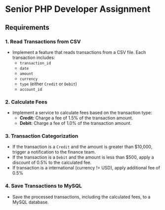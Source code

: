 # Senior PHP Developer Assignment


## Requirements

### 1. Read Transactions from CSV

- Implement a feature that reads transactions from a CSV file. Each transaction includes:
  - `transaction_id`
  - `date`
  - `amount`
  - `currency`
  - `type` (either `Credit` or `Debit`)
  - `account_id`

### 2. Calculate Fees

- Implement a service to calculate fees based on the transaction type:
  - **Credit:** Charge a fee of 1.5% of the transaction amount.
  - **Debit:** Charge a fee of 1.0% of the transaction amount.

### 3. Transaction Categorization

- If the transaction is a `Credit` and the amount is greater than $10,000, trigger a notification to the finance team.
- If the transaction is a `Debit` and the amount is less than $500, apply a discount of 0.5% to the calculated fee.
- If transaction is a international (currency != USD), apply additional fee of 0.5%

### 4. Save Transactions to MySQL

- Save the processed transactions, including the calculated fees, to a MySQL database.
